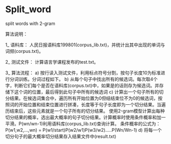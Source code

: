 # Split_word
split words with 2-gram 

算法说明：

1_	语料库：
人民日报语料库199801(corpus_lib.txt)，并统计出其中出现的单词与词频(corpus.txt)。

2_	测试文件：
计算语言学课程发布的test.txt。

3_	算法流程：
a)	按行读入测试文件，利用标点符号分割，按句子长度10为标准进行分词训练。分词过程如下。
b)	从每个句子中找出所有的候选词。每次取4个字，判断它们每个是否在语料库(corpus.txt)中，如果是的话则存为候选词。并存储下这个词的位置，最后得到此句子中所有的候选词
c)	计算出一个句子所有的切分结果。在候选词集合中，遍历所有开始位置为0但结结束位不为0的候选词，按照词的开始位置和结束位置进行拼凑，长度等于句子长度即为一个切分结果。当遍历结束后，这些元素就是一个句子所有的切分结果。 
使用2-gram模型计算出每种切分结果的概率，选出最大概率的句子切分结果。计算概率时使用条件概率和加一平滑。P(wn/wn-1)利用语料库(corpus_lib.txt)查询计算。
条件概率的公式为：
P(w1,w2,…,wn) = P(w1/start)P(w2/w1)P(w3/w2)…..P(Wn/Wn-1) 
d)	将每一个切分句子的最大概率切分结果存入结果文件中(result.txt)
